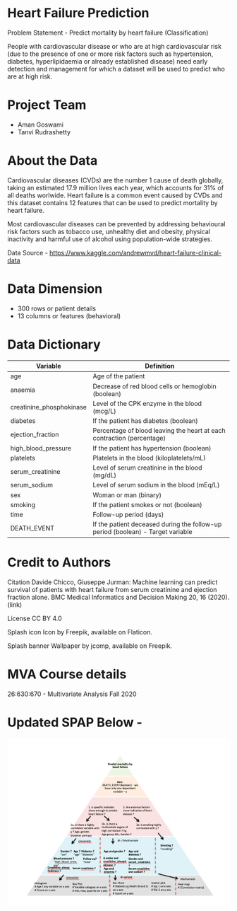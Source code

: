 # Heart Failure Prediction
Problem Statement - Predict mortality by heart failure (Classification)

People with cardiovascular disease or who are at high cardiovascular risk (due to the presence of one or more risk factors such as hypertension, diabetes, hyperlipidaemia or already established disease) need early detection and management for which a dataset will be used to predict who are at high risk.

# Project Team
* Aman Goswami
* Tanvi Rudrashetty

# About the Data 
Cardiovascular diseases (CVDs) are the number 1 cause of death globally, taking an estimated 17.9 million lives each year, which accounts for 31% of all deaths worlwide.
Heart failure is a common event caused by CVDs and this dataset contains 12 features that can be used to predict mortality by heart failure.

Most cardiovascular diseases can be prevented by addressing behavioural risk factors such as tobacco use, unhealthy diet and obesity, physical inactivity and harmful use of alcohol using population-wide strategies.

Data Source - https://www.kaggle.com/andrewmvd/heart-failure-clinical-data

# Data Dimension
* 300 rows or patient details
* 13 columns or features (behavioral)

# Data Dictionary
Variable | Definition
------------ | -------------
age | Age of the patient
anaemia | Decrease of red blood cells or hemoglobin (boolean)
creatinine_phosphokinase | Level of the CPK enzyme in the blood (mcg/L)
diabetes | If the patient has diabetes (boolean)
ejection_fraction | Percentage of blood leaving the heart at each contraction (percentage)
high_blood_pressure | If the patient has hypertension (boolean)
platelets | Platelets in the blood (kiloplatelets/mL)
serum_creatinine | Level of serum creatinine in the blood (mg/dL)
serum_sodium | Level of serum sodium in the blood (mEq/L)
sex | Woman or man (binary)
smoking | If the patient smokes or not (boolean)
time | Follow-up period (days)
DEATH_EVENT | If the patient deceased during the follow-up period (boolean) - Target variable

# Credit to Authors
Citation
Davide Chicco, Giuseppe Jurman: Machine learning can predict survival of patients with heart failure from serum creatinine and ejection fraction alone. BMC Medical Informatics and Decision Making 20, 16 (2020). (link)

License
CC BY 4.0

Splash icon
Icon by Freepik, available on Flaticon.

Splash banner
Wallpaper by jcomp, available on Freepik.

# MVA Course details
26:630:670 - Multivariate Analysis Fall 2020

# Updated SPAP Below -
![alt text](https://github.com/ag77in/HeartFailurePrediction-MVA/blob/master/SPAP_Updated_Assignment_2.png?raw=true)

